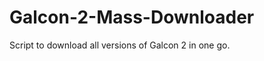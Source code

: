 Galcon-2-Mass-Downloader
========================

Script to download all versions of Galcon 2 in one go.
